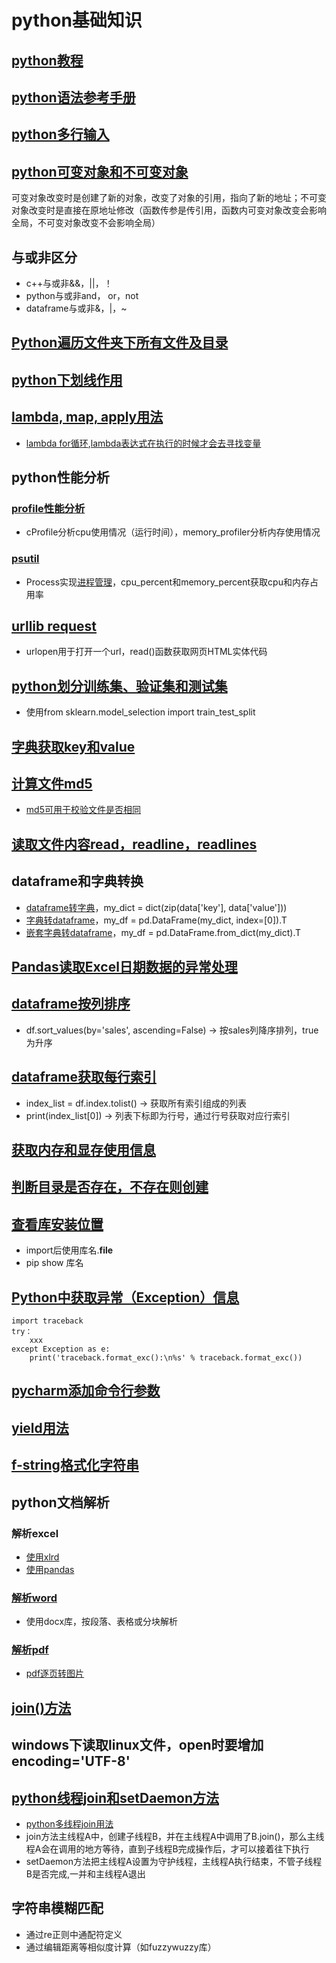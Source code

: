 # python基础知识
## [python教程](https://docs.python.org/zh-cn/3/tutorial/index.html)
## [python语法参考手册](https://docs.python.org/zh-cn/3/reference/index.html#reference-index)
## [python多行输入](https://blog.csdn.net/heshiip/article/details/86511406)
## [python可变对象和不可变对象](https://zhuanlan.zhihu.com/p/34395671)
可变对象改变时是创建了新的对象，改变了对象的引用，指向了新的地址；不可变对象改变时是直接在原地址修改（函数传参是传引用，函数内可变对象改变会影响全局，不可变对象改变不会影响全局）
## 与或非区分
* c++与或非&&，||，！
* python与或非and， or，not
* dataframe与或非&，|，~
## [Python遍历文件夹下所有文件及目录](https://blog.csdn.net/mighty13/article/details/77995857)
## [python下划线作用](https://zhuanlan.zhihu.com/p/36173202)
## [lambda, map, apply用法](https://zhuanlan.zhihu.com/p/42756654)
* [lambda for循环](https://www.cnblogs.com/liuq/p/6073855.html),[lambda表达式在执行的时候才会去寻找变量](https://www.cxyzjd.com/article/qq_43218657/102492599)
## python性能分析
### [profile性能分析](https://www.cnblogs.com/mikezhang/p/pythonprofile20170907.html)
* cProfile分析cpu使用情况（运行时间），memory_profiler分析内存使用情况
### [psutil](https://www.cnblogs.com/iamjianghao/p/11894623.html)
* Process实现[进程管理](https://www.cnblogs.com/zhuosanxun/p/15194175.html)，cpu_percent和memory_percent获取cpu和内存占用率
## [urllib request](https://www.runoob.com/python3/python-urllib.html)
* urlopen用于打开一个url，read()函数获取网页HTML实体代码
## [python划分训练集、验证集和测试集](https://blog.csdn.net/haoji007/article/details/106165488)
* 使用from sklearn.model_selection import train_test_split
## [字典获取key和value](https://blog.csdn.net/liuweiyuxiang/article/details/80561256)
## [计算文件md5](https://www.cnblogs.com/xiaodekaixin/p/11203857.html)
* [md5可用于校验文件是否相同](https://cloud.tencent.com/developer/article/1485440)
## [读取文件内容read，readline，readlines](https://blog.csdn.net/qq_37828488/article/details/100024924)
## dataframe和字典转换
* [dataframe转字典](https://blog.csdn.net/sinat_26811377/article/details/100065580)，my_dict = dict(zip(data['key'], data['value']))
* [字典转dataframe](https://blog.csdn.net/zx1245773445/article/details/103480750)，my_df = pd.DataFrame(my_dict, index=[0]).T
* [嵌套字典转dataframe](https://blog.csdn.net/xiuxiuxiu666/article/details/115404463)，my_df = pd.DataFrame.from_dict(my_dict).T
## [Pandas读取Excel日期数据的异常处理](https://bbs.huaweicloud.com/blogs/303768)
## [dataframe按列排序](https://blog.csdn.net/zn505119020/article/details/78315812)
* df.sort_values(by='sales', ascending=False) -> 按sales列降序排列，true为升序
## [dataframe获取每行索引](https://blog.csdn.net/xjb329859013/article/details/108401375)
* index_list = df.index.tolist() -> 获取所有索引组成的列表
* print(index_list[0]) -> 列表下标即为行号，通过行号获取对应行索引
## [获取内存和显存使用信息](https://www.codeleading.com/article/88515622463/)
## [判断目录是否存在，不存在则创建](https://blog.csdn.net/u013247765/article/details/79050947)
## [查看库安装位置](https://blog.csdn.net/C_chuxin/article/details/82960824)
* import后使用库名.__file__
* pip show 库名
## [Python中获取异常（Exception）信息](https://www.cnblogs.com/klchang/p/4635040.html)
```
import traceback
try： 
    xxx
except Exception as e:
    print('traceback.format_exc():\n%s' % traceback.format_exc())
```
## [pycharm添加命令行参数](https://blog.csdn.net/counte_rking/article/details/78837028)
## [yield用法](https://www.runoob.com/w3cnote/python-yield-used-analysis.html)
## [f-string格式化字符串](https://cloud.tencent.com/developer/article/1742486)
## python文档解析
### 解析excel
* [使用xlrd](https://juejin.cn/post/6844903777825193992)
* [使用pandas](https://cloud.tencent.com/developer/article/1559513)
### [解析word](https://blog.csdn.net/qq_43350524/article/details/107857872)
* 使用docx库，按段落、表格或分块解析
### [解析pdf](http://www.ityouknow.com/python/2020/01/02/python-pdf-107.html)
* [pdf逐页转图片](https://www.codeleading.com/article/43065377472/)
## [join()方法](https://blog.csdn.net/doiido/article/details/43538833)
## windows下读取linux文件，open时要增加encoding='UTF-8'
## [python线程join和setDaemon方法](https://www.cnblogs.com/alan-babyblog/p/5325071.html)
* [python多线程join用法](https://blog.csdn.net/whatday/article/details/124308427)
* join方法主线程A中，创建子线程B，并在主线程A中调用了B.join()，那么主线程A会在调用的地方等待，直到子线程B完成操作后，才可以接着往下执行
* setDaemon方法把主线程A设置为守护线程，主线程A执行结束，不管子线程B是否完成,一并和主线程A退出
## 字符串模糊匹配
* 通过re正则中通配符定义
* 通过编辑距离等相似度计算（如fuzzywuzzy库）
